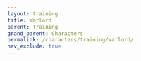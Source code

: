 ```yaml
---
layout: training
title: Warlord
parent: Training
grand_parent: Characters
permalink: /characters/training/warlord/
nav_exclude: true
---
```

